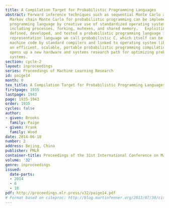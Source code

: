```yaml
---
title: A Compilation Target for Probabilistic Programming Languages
abstract: Forward inference techniques such as sequential Monte Carlo and particle
  Markov chain Monte Carlo for probabilistic programming can be implemented in any
  programming language by creative use of standardized operating system functionality
  including processes, forking, mutexes, and shared memory.   Exploiting this we have
  defined, developed, and tested a probabilistic programming language intermediate
  representation language we call probabilistic C, which itself can be compiled to
  machine code by standard compilers and linked to operating system libraries yielding
  an efficient, scalable, portable probabilistic programming compilation target.  This
  opens up a new hardware and systems research path for optimizing probabilistic programming
  systems.
section: cycle-2
layout: inproceedings
series: Proceedings of Machine Learning Research
id: paige14
month: 0
tex_title: A Compilation Target for Probabilistic Programming Languages
firstpage: 1935
lastpage: 1943
page: 1935-1943
order: 1935
cycles: false
author:
- given: Brooks
  family: Paige
- given: Frank
  family: Wood
date: 2014-06-18
number: 2
address: Bejing, China
publisher: PMLR
container-title: Proceedings of the 31st International Conference on Machine Learning
volume: '32'
genre: inproceedings
issued:
  date-parts:
  - 2014
  - 6
  - 18
pdf: http://proceedings.mlr.press/v32/paige14.pdf
# Format based on citeproc: http://blog.martinfenner.org/2013/07/30/citeproc-yaml-for-bibliographies/
---
```

